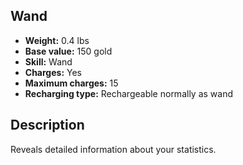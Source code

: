 ## Wand
- **Weight:** 0.4 lbs
- **Base value:** 150 gold
- **Skill:** Wand
- **Charges:** Yes
- **Maximum charges:** 15
- **Recharging type:** Rechargeable normally as wand
## Description
Reveals detailed information about your statistics.
